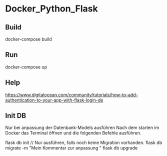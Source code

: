 # Docker_Python_Flask

## Build 
docker-compose build

## Run
docker-compose up

## Help 

https://www.digitalocean.com/community/tutorials/how-to-add-authentication-to-your-app-with-flask-login-de


## Init DB
Nur bei anpassung der Datenbank-Models ausführen
Nach dem starten im Docker das Terminal öffnen und die folgenden Befehle ausführen. 

flask db init // Nur ausführen, falls noch keine Migration vorhanden. 
flask db migrate -m "Mein Kommentar zur anpassung "
flask db upgrade
